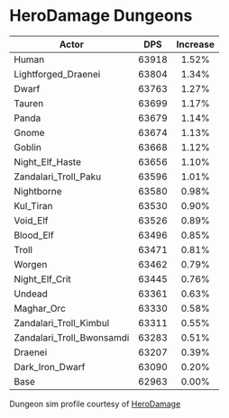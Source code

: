 # HeroDamage Dungeons
| Actor | DPS | Increase |
|---|:---:|:---:|
|Human|63918|1.52%|
|Lightforged_Draenei|63804|1.34%|
|Dwarf|63763|1.27%|
|Tauren|63699|1.17%|
|Panda|63679|1.14%|
|Gnome|63674|1.13%|
|Goblin|63668|1.12%|
|Night_Elf_Haste|63656|1.10%|
|Zandalari_Troll_Paku|63596|1.01%|
|Nightborne|63580|0.98%|
|Kul_Tiran|63530|0.90%|
|Void_Elf|63526|0.89%|
|Blood_Elf|63496|0.85%|
|Troll|63471|0.81%|
|Worgen|63462|0.79%|
|Night_Elf_Crit|63445|0.76%|
|Undead|63361|0.63%|
|Maghar_Orc|63330|0.58%|
|Zandalari_Troll_Kimbul|63311|0.55%|
|Zandalari_Troll_Bwonsamdi|63283|0.51%|
|Draenei|63207|0.39%|
|Dark_Iron_Dwarf|63090|0.20%|
|Base|62963|0.00%|

 Dungeon sim profile courtesy of [HeroDamage](https://www.herodamage.com/)